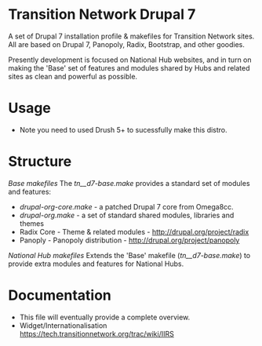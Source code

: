 Transition Network Drupal 7
===========================

A set of Drupal 7 installation profile & makefiles for Transition Network
sites. All are based on Drupal 7, Panopoly, Radix, Bootstrap, and other
goodies.

Presently development is focused on National Hub websites, and in turn
on making the 'Base' set of features and modules shared by Hubs and
related sites as clean and powerful as possible.


Usage
=====
* Note you need to used Drush 5+ to sucessfully make this distro.


Structure
=========
*Base makefiles*
The _tn__d7-base.make_ provides a standard set of modules and features:
* _drupal-org-core.make_ - a patched Drupal 7 core from Omega8cc.
* _drupal-org.make_ - a set of standard shared modules, libraries and themes
* Radix Core - Theme & related modules - http://drupal.org/project/radix
* Panoply - Panopoly distribution - http://drupal.org/project/panopoly

*National Hub makefiles*
Extends the 'Base' makefile (_tn__d7-base.make_) to provide extra
modules and features for National Hubs.


Documentation
=============
* This file will eventually provide a complete overview.
* Widget/Internationalisation https://tech.transitionnetwork.org/trac/wiki/IIRS

